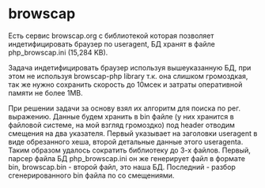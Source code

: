 # browscap

Есть сервис browscap.org с библиотекой которая позволяет индетифицировать браузер по useragent, БД хранят в файле php_browscap.ini (15,284 KB).

Задача индетифицировать браузер используя вышеуказанную БД, при этом не используя browscap-php library т.к. она слишком громоздкая, 
так же нужно сохранить скорость до 10мсек и затраты оперативной памяти не более 1MB.

При решении задачи за основу взял их алгоритм для поиска по рег. выражению.
Данные будем хранить в bin файле (у них хранится в файловой системе, на мой взгляд громоздко) под header отводим смещения на два указателя. Первый указывает на заголовки useragent в виде обрезанного хеша, 
второй детальные данные этого useragenta. Таким образом удалось сократить библиотеку до 3-х файлов. Первый, парсер 
файла БД php_browscap.ini он же генерирует файл в формате bin, browscap.bin - второй файл, это наша БД. Последний - разбор сгенерированного bin файла по со смещениями.
